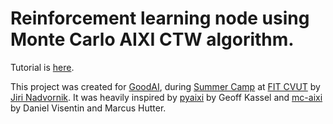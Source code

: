 # Reinforcement learning node using Monte Carlo AIXI CTW algorithm.

Tutorial is [here](Doc/README.md).

This project was created for [GoodAI](http://goodai.com), during [Summer Camp](http://datalab.fit.cvut.cz/events/52-summer-camp-2015) at  [FIT CVUT](http://fit.cvut.cz/) by [Jiri Nadvornik](http://nadvornik.org/).  It was heavily inspired by [pyaixi](https://github.com/gkassel/pyaixi) by Geoff Kassel and [mc-aixi](https://github.com/moridinamael/mc-aixi) by Daniel Visentin and Marcus Hutter.

